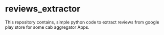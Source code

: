 # reviews_extractor
This repository contains, simple python code to extract reviews from google play store for some cab aggregator Apps.
